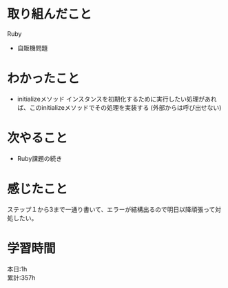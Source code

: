 # 取り組んだこと       
Ruby
- 自販機問題
# わかったこと
- initializeメソッド
  インスタンスを初期化するために実行したい処理があれば、このinitializeメソッドでその処理を実装する (外部からは呼び出せない)
# 次やること
- Ruby課題の続き
# 感じたこと
ステップ１から3まで一通り書いて、エラーが結構出るので明日以降頑張って対処したい。  
# 学習時間  
本日:1h  
累計:357h
